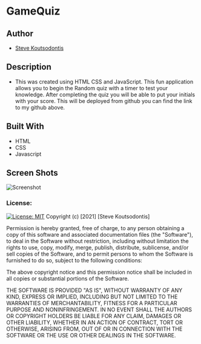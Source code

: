 # GameQuiz
## Author 
- [Steve Koutsodontis](https://github.com/SteveKoutsodontis)

## Description

* This was created using HTML CSS and JavaScript. This fun application allows you to begin the Random quiz with a timer to test your knowledge. After completing the quiz you will be able to put your initials with your score. This will be deployed from github you can find the link to my github above. 

## Built With 

* HTML
* CSS
* Javascript

## Screen Shots

![Screenshot]()

### License: 
 
[![License: MIT](https://img.shields.io/badge/License-MIT-yellow.svg)](https://opensource.org/licenses/MIT)
Copyright (c) [2021] [Steve Koutsodontis]

Permission is hereby granted, free of charge, to any person obtaining a copy
of this software and associated documentation files (the "Software"), to deal
in the Software without restriction, including without limitation the rights
to use, copy, modify, merge, publish, distribute, sublicense, and/or sell
copies of the Software, and to permit persons to whom the Software is
furnished to do so, subject to the following conditions:

The above copyright notice and this permission notice shall be included in all
copies or substantial portions of the Software.

THE SOFTWARE IS PROVIDED "AS IS", WITHOUT WARRANTY OF ANY KIND, EXPRESS OR
IMPLIED, INCLUDING BUT NOT LIMITED TO THE WARRANTIES OF MERCHANTABILITY,
FITNESS FOR A PARTICULAR PURPOSE AND NONINFRINGEMENT. IN NO EVENT SHALL THE
AUTHORS OR COPYRIGHT HOLDERS BE LIABLE FOR ANY CLAIM, DAMAGES OR OTHER
LIABILITY, WHETHER IN AN ACTION OF CONTRACT, TORT OR OTHERWISE, ARISING FROM,
OUT OF OR IN CONNECTION WITH THE SOFTWARE OR THE USE OR OTHER DEALINGS IN THE
SOFTWARE.